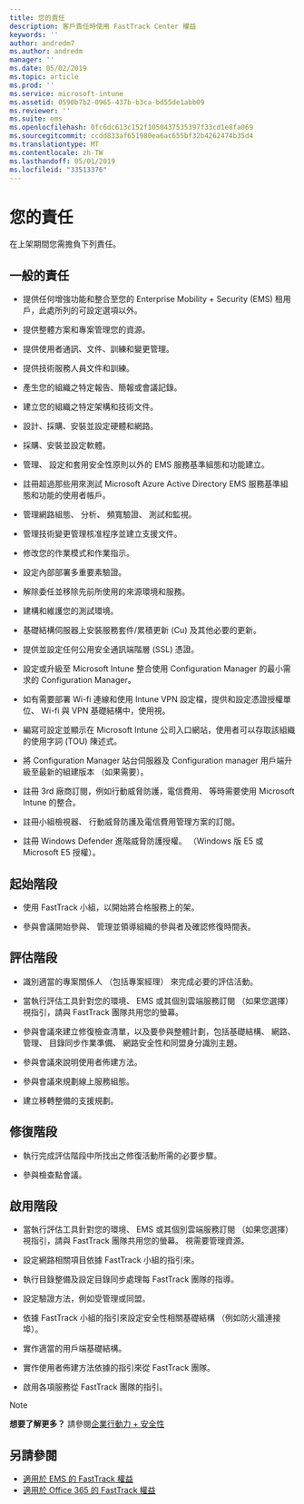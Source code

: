 ```yaml
---
title: 您的責任
description: 客戶責任時使用 FastTrack Center 權益
keywords: ''
author: andredm7
ms.author: andredm
manager: ''
ms.date: 05/02/2019
ms.topic: article
ms.prod: ''
ms.service: microsoft-intune
ms.assetid: 0590b7b2-0965-437b-b3ca-bd55de1abb09
ms.reviewer: ''
ms.suite: ems
ms.openlocfilehash: 0fc6dc613c152f1050437535397f33cd1e8fa069
ms.sourcegitcommit: ccdd833af651980ea6ac655bf32b4262474b35d4
ms.translationtype: MT
ms.contentlocale: zh-TW
ms.lasthandoff: 05/01/2019
ms.locfileid: "33513376"
---
```

# <a name="your-responsibilities"></a>您的責任

在上架期間您需擔負下列責任。

## <a name="general-responsibilities"></a>一般的責任

-   提供任何增強功能和整合至您的 Enterprise Mobility + Security (EMS) 租用戶，此處所列的可設定選項以外。

-   提供整體方案和專案管理您的資源。

-   提供使用者通訊、文件、訓練和變更管理。

-   提供技術服務人員文件和訓練。

-   產生您的組織之特定報告、簡報或會議記錄。

-   建立您的組織之特定架構和技術文件。

-   設計、採購、安裝並設定硬體和網路。

-   採購、安裝並設定軟體。

-   管理、 設定和套用安全性原則以外的 EMS 服務基準組態和功能建立。

-   註冊超過那些用來測試 Microsoft Azure Active Directory EMS 服務基準組態和功能的使用者帳戶。

-   管理網路組態、 分析、 頻寬驗證、 測試和監視。

-   管理技術變更管理核准程序並建立支援文件。

-   修改您的作業模式和作業指示。

-   設定內部部署多重要素驗證。

-   解除委任並移除先前所使用的來源環境和服務。

-   建構和維護您的測試環境。

-   基礎結構伺服器上安裝服務套件/累積更新 (Cu) 及其他必要的更新。

-   提供並設定任何公用安全通訊端階層 (SSL) 憑證。

-   設定或升級至 Microsoft Intune 整合使用 Configuration Manager 的最小需求的 Configuration Manager。

-   如有需要部署 Wi-fi 連線和使用 Intune VPN 設定檔，提供和設定憑證授權單位、 Wi-fi 與 VPN 基礎結構中，使用視。

-   編寫可設定並顯示在 Microsoft Intune 公司入口網站，使用者可以存取該組織的使用字詞 (TOU) 陳述式。

-   將 Configuration Manager 站台伺服器及 Configuration manager 用戶端升級至最新的組建版本 （如果需要）。

-   註冊 3rd 廠商訂閱，例如行動威脅防護，電信費用、 等時需要使用 Microsoft Intune 的整合。

-   註冊小組檢視器、 行動威脅防護及電信費用管理方案的訂閱。

-   註冊 Windows Defender 進階威脅防護授權。 （Windows 版 E5 或 Microsoft E5 授權）。

## <a name="initiate-phase"></a>起始階段

-   使用 FastTrack 小組，以開始將合格服務上的架。

-   參與會議開始參與、 管理並領導組織的參與者及確認修復時間表。

## <a name="assess-phase"></a>評估階段

-   識別適當的專案關係人 （包括專案經理） 來完成必要的評估活動。

-   當執行評估工具針對您的環境、 EMS 或其個別雲端服務訂閱 （如果您選擇） 視指引，請與 FastTrack 團隊共用您的螢幕。

-   參與會議來建立修復檢查清單，以及要參與整體計劃，包括基礎結構、 網路、 管理、 目錄同步作業準備、 網路安全性和同盟身分識別主題。

-   參與會議來說明使用者佈建方法。

-   參與會議來規劃線上服務組態。

-   建立移轉整備的支援規劃。

## <a name="remediate-phase"></a>修復階段

-   執行完成評估階段中所找出之修復活動所需的必要步驟。

-   參與檢查點會議。

## <a name="enable-phase"></a>啟用階段

-   當執行評估工具針對您的環境、 EMS 或其個別雲端服務訂閱 （如果您選擇） 視指引，請與 FastTrack 團隊共用您的螢幕。 視需要管理資源。

-   設定網路相關項目依據 FastTrack 小組的指引來。

-   執行目錄整備及設定目錄同步處理每 FastTrack 團隊的指導。

-   設定驗證方法，例如受管理或同盟。 

-   依據 FastTrack 小組的指引來設定安全性相關基礎結構 （例如防火牆連接埠）。

-   實作適當的用戶端基礎結構。

-   實作使用者佈建方法依據的指引來從 FastTrack 團隊。

-   啟用各項服務從 FastTrack 團隊的指引。

> [!NOTE]
> **想要了解更多？** 請參閱[企業行動力 + 安全性](https://www.microsoft.com/en-us/cloud-platform/enterprise-mobility)

## <a name="see-also"></a>另請參閱

- [適用於 EMS 的 FastTrack 權益](EMS-fasttrack-benefit-for-EMS.md)
- [適用於 Office 365 的 FastTrack 權益](O365-fasttrack-benefit-for-office-365.md)

